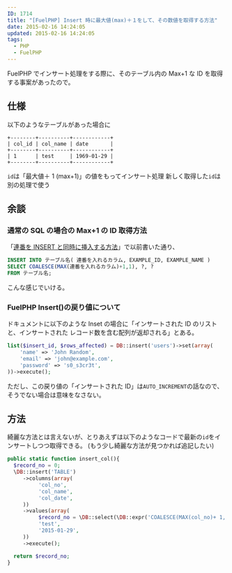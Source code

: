 ```yaml
---
ID: 1714
title: "[FuelPHP] Insert 時に最大値(max)＋１をして、その数値を取得する方法"
date: 2015-02-16 14:24:05
updated: 2015-02-16 14:24:05
tags:
  - PHP
  - FuelPHP
---
```


FuelPHP でインサート処理をする際に、そのテーブル内の Max+1 な ID を取得する事案があったので。

<!--more-->

## 仕様

以下のようなテーブルがあった場合に

```
+--------+----------+------------+
| col_id | col_name | date       |
+--------+----------+------------+
| 1      | test     | 1969-01-29 |
+--------+----------+------------+
```

<code>id</code>は「最大値＋ 1 (max+1)」の値をもってインサート処理
新しく取得した<code>id</code>は別の処理で使う

## 余談

### 通常の SQL の場合の Max+1 の ID 取得方法

「<a href="https://b.0218.jp/20121112133354.html">連番を INSERT と同時に挿入する方法</a>」で以前書いた通り、

```sql
INSERT INTO テーブル名( 連番を入れるカラム, EXAMPLE_ID, EXAMPLE_NAME )
SELECT COALESCE(MAX(連番を入れるカラム)+1,1), ?, ?
FROM テーブル名;
```

こんな感じでいける。

### FuelPHP Insert()の戻り値について

ドキュメントに以下のような Inset の場合に「インサートされた ID のリストと、インサートされた レコード数を含む配列が返却される」とある。

```php
list($insert_id, $rows_affected) = DB::insert('users')->set(array(
    'name' => 'John Random',
    'email' => 'john@example.com',
    'password' => 's0_s3cr3t',
))->execute();
```

ただし、この戻り値の「インサートされた ID」は<code>AUTO_INCREMENT</code>の話なので、そうでない場合は意味をなさない。

## 方法

綺麗な方法とは言えないが、とりあえずは以下のようなコードで最新の<code>id</code>をインサートしつつ取得できる。
<span class="text-muted">(もう少し綺麗な方法が見つかれば追記したい)</span>

```php
public static function insert_col(){
  $record_no = 0;
  \DB::insert('TABLE')
     ->columns(array(
          'col_no',
          'col_name',
          'col_date',
     ))
     ->values(array(
          $record_no = \DB::select(\DB::expr('COALESCE(MAX(col_no)+ 1, 1) as max_plus'))->from('TABLE')->execute()->current()['max_plus'],
          'test',
          '2015-01-29',
     ))
     ->execute();

  return $record_no;
}
```

